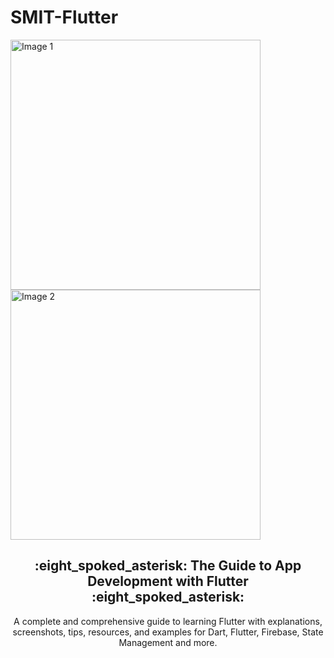 # SMIT-Flutter
<div>
  <img src="https://upload.wikimedia.org/wikipedia/commons/1/17/Google-flutter-logo.png" alt="Image 1" style="display: inline-block; width: 400px; height: auto;">
  <img src="https://forms.saylaniwelfare.com/static/media/logo.22bf709605809177256c.png" alt="Image 2" style="display: inline-block; width: 400px; height: auto;">
</div>

<p align="center">
  <h2 align="center">:eight_spoked_asterisk: The Guide to App Development with Flutter :eight_spoked_asterisk:</h2>

  <p align="center">
    A complete and comprehensive guide to learning Flutter with explanations, screenshots, tips, resources, and examples for Dart, Flutter, Firebase, State Management and more.
  </p
